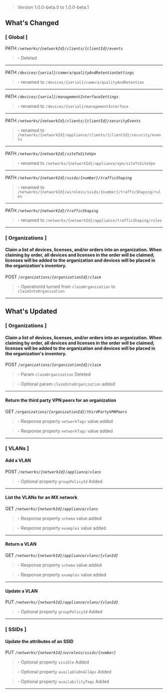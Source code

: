 

> Version 1.0.0-beta.0 to 1.0.0-beta.1

What's Changed
--------------

### \[ Global \]

PATH _`/networks/{networkId}/clients/{clientId}/events`_

> \- Deleted

* * *

PATH _`/devices/{serial}/camera/qualityAndRetentionSettings`_

> \- renamed to `/devices/{serial}/camera/qualityAndRetention`

* * *

PATH _`/devices/{serial}/managementInterfaceSettings`_

> \- renamed to `/devices/{serial}/managementInterface`

* * *

PATH _`/networks/{networkId}/clients/{clientId}/securityEvents`_

> \- renamed to `/networks/{networkId}/appliance/clients/{clientId}/security/events`

* * *

PATH _`/networks/{networkId}/siteToSiteVpn`_

> \- renamed to `/networks/{networkId}/appliance/vpn/siteToSiteVpn`

* * *

PATH _`/networks/{networkId}/ssids/{number}/trafficShaping`_

> \- renamed to `/networks/{networkId}/wireless/ssids/{number}/trafficShaping/rules`

* * *

PATH _`/networks/{networkId}/trafficShaping`_

> \- renamed to `/networks/{networkId}/appliance/trafficShaping/rules`

* * *

### \[ Organizations \]

#### Claim a list of devices, licenses, and/or orders into an organization. When claiming by order, all devices and licenses in the order will be claimed; licenses will be added to the organization and devices will be placed in the organization's inventory.

POST _`/organizations/{organizationId}/claim`_

> \- OperationId turned from `claimOrganization` to `claimIntoOrganization`

* * *

What's Updated
--------------

### \[ Organizations \]

#### Claim a list of devices, licenses, and/or orders into an organization. When claiming by order, all devices and licenses in the order will be claimed; licenses will be added to the organization and devices will be placed in the organization's inventory.

POST _`/organizations/{organizationId}/claim`_

> \- Param `claimOrganization` Deleted

> \- Optional param `claimIntoOrganization` added

* * *

#### Return the third party VPN peers for an organization

GET _`/organizations/{organizationId}/thirdPartyVPNPeers`_

> \- Response property `networkTags` value added

> \- Response property `networkTags` value added

* * *

### \[ VLANs \]

#### Add a VLAN

POST _`/networks/{networkId}/appliance/vlans`_

> \- Optional property `groupPolicyId` Added

* * *

#### List the VLANs for an MX network

GET _`/networks/{networkId}/appliance/vlans`_

> \- Response property `schema` value added

> \- Response property `examples` value added

* * *

#### Return a VLAN

GET _`/networks/{networkId}/appliance/vlans/{vlanId}`_

> \- Response property `schema` value added

> \- Response property `examples` value added

* * *

#### Update a VLAN

PUT _`/networks/{networkId}/appliance/vlans/{vlanId}`_

> \- Optional property `groupPolicyId` Added

* * *

### \[ SSIDs \]

#### Update the attributes of an SSID

PUT _`/networks/{networkId}/wireless/ssids/{number}`_

> \- Optional property `visible` Added

> \- Optional property `availableOnAllAps` Added

> \- Optional property `availabilityTags` Added

* * *